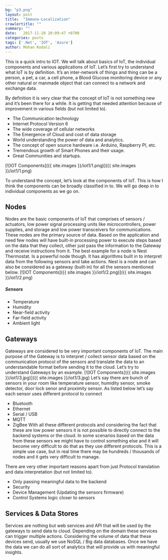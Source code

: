 ```yaml
---
bg: "p3.png"
layout: post
title:  "Immuno-Localization"
crawlertitle: ""
summary: ""
date:   2017-11-28 20:09:47 +0700
categories: posts
tags: ['.Net', 'IOT', 'Azure']
author: Mohan Kodali
---
```

This is a quick intro to IOT. We will talk about basics of IoT, the individual components and various applications of IoT. Let’s first try to understand what IoT is by definition. It’s an inter-network of things and thing can be a person, a pet, a car, a cell phone, a Blood Glucose monitoring device or any other natural or manmade object that can connect to a network and exchange data.

By definition it is very clear that the concept of IoT is not something new and it’s been there for a while. It is getting that needed attention because of improvement in various fields (but not limited to).

- The Communication technology
- Internet Protocol Version 6
- The wide coverage of cellular networks
- The Emergence of Cloud and cost of data storage
- World understanding the power of data and analytics.
- The concept of open source hardware i.e. Arduino, Raspberry PI, etc.
- Tremendous growth of Smart Phones and their usage. 
- Great Communities and startups.

[![IOT Components]({{ site.images }}/iot1/1.png)]({{ site.images }}/iot1/1.png)

To understand the concept, let’s look at the components of IoT. This is how I think the components can be broadly classified in to. We will go deep in to individual components as we go on.
## Nodes
Nodes are the basic components of IoT that comprises of sensors / actuators, low power signal processing units like microcontrollers, power supplies, and storage and low power transceivers for communications. These nodes are the primary source of data. Based on the application and need few nodes will have built-in processing power to execute steps based on the data that they collect, other just pass the information to the Gateway and receive instructions from it. The best example for a node is Nest Thermostat. Is a powerful node though. It has algorithms built in to interpret data from the following sensors and take actions. Nest is a node and can also be considered as a gateway (built-in) for all the sensors mentioned below.
[![IOT Components]({{ site.images }}/iot1/2.png)]({{ site.images }}/iot1/2.png)
##### Sensors
- Temperature
- Humidity
- Near-field activity
- Far-field activity
- Ambient light

## Gateways
Gateways are considered to be very important components of IoT. The main purpose of the Gateway is to interpret / collect sensor data based on the communication protocol of the sensors and translate the data to an understandable format before sending it to the cloud. Let’s try to understand Gateways by an example.
[![IOT Components]({{ site.images }}/iot1/3.jpg)]({{ site.images }}/iot1/3.jpg)
Let’s say there are bunch of sensors in your room like temperature sensor, humidity sensor, smoke detector, door lock senor and proximity sensor. As listed below let’s say each sensor uses different protocol to connect 
- Bluetooth
- Ethernet
- Serial / USB
- MQTT
- ZigBee
With all these different protocols and considering the fact that these are low power sensors it is not possible to directly connect to the backend systems or the cloud. In some scenarios based on the data from these sensors we might have to control something else and it will become very difficult to do that as they use different protocols. This is a simple use case, but in real time there may be hundreds / thousands of nodes and it gets very difficult to manage.

There are very other important reasons apart from just Protocol translation and data interpretation (but not limited to).
- Only passing meaningful data to the backend
- Security
- Device Management (Updating the sensors firmware)
- Control Systems logic closer to sensors

## Services & Data Stores
Services are nothing but web services and API that will be used by the gateways to send data to cloud. Depending on the domain these services can trigger multiple actions. Considering the volume of data that these devices send, usually we use NoSQL / Big data databases. Once we have the data we can do all sort of analytics that will provide us with meaningful insights.


